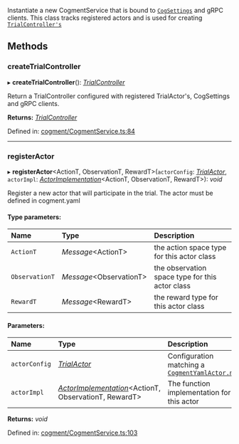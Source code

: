 Instantiate a new CogmentService that is bound to [`CogSettings`](../interfaces/cogsettings.md) and gRPC clients. This class
tracks registered actors and is used for creating [`TrialController's`](trialcontroller.md)

## Methods

### createTrialController

▸ **createTrialController**(): [*TrialController*](trialcontroller.md)

Return a TrialController configured with registered TrialActor's, CogSettings and gRPC clients.

**Returns:** [*TrialController*](trialcontroller.md)

Defined in: [cogment/CogmentService.ts:84](https://github.com/cogment/cogment-js-sdk/blob/main/src/cogment/CogmentService.ts#L84)

___

### registerActor

▸ **registerActor**<ActionT, ObservationT, RewardT\>(`actorConfig`: [*TrialActor*](../interfaces/trialactor.md), `actorImpl`: [*ActorImplementation*](../modules.md#actorimplementation)<ActionT, ObservationT, RewardT\>): *void*

Register a new actor that will participate in the trial. The actor must be defined in cogment.yaml

#### Type parameters:

Name | Type | Description |
:------ | :------ | :------ |
`ActionT` | *Message*<ActionT\> | the action space type for this actor class   |
`ObservationT` | *Message*<ObservationT\> | the observation space type for this actor class   |
`RewardT` | *Message*<RewardT\> | the reward type for this actor class    |

#### Parameters:

Name | Type | Description |
:------ | :------ | :------ |
`actorConfig` | [*TrialActor*](../interfaces/trialactor.md) | Configuration matching a [`CogmentYamlActor.name`](../interfaces/cogmentyamlactor.md#name)   |
`actorImpl` | [*ActorImplementation*](../modules.md#actorimplementation)<ActionT, ObservationT, RewardT\> | The function implementation for this actor   |

**Returns:** *void*

Defined in: [cogment/CogmentService.ts:103](https://github.com/cogment/cogment-js-sdk/blob/main/src/cogment/CogmentService.ts#L103)
